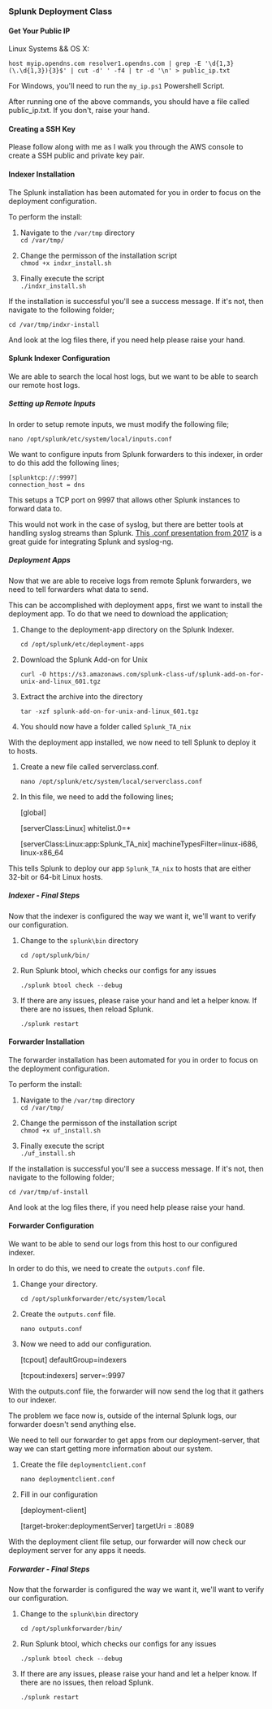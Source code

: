 ### Splunk Deployment Class

#### Get Your Public IP

Linux Systems && OS X:
 
    host myip.opendns.com resolver1.opendns.com | grep -E '\d{1,3}(\.\d{1,3}){3}$' | cut -d' ' -f4 | tr -d '\n' > public_ip.txt
    
For Windows, you'll need to run the `my_ip.ps1` Powershell Script.

After running one of the above commands, you should have a file called public_ip.txt. If you don't, raise your hand.

#### Creating a SSH Key

Please follow along with me as I walk you through the AWS console to create a SSH public and private key pair.

#### Indexer Installation

The Splunk installation has been automated for you in order to focus on the deployment configuration.

To perform the install:

1. Navigate to the `/var/tmp` directory  
    `cd /var/tmp/`
    
2. Change the permisson of the installation script  
    `chmod +x indxr_install.sh`
    
    
3. Finally execute the script  
    `./indxr_install.sh`
    
    
If the installation is successful you'll see a success message. If it's not, then navigate to the following folder;

`cd /var/tmp/indxr-install`

 
 And look at the log files there, if you need help please raise your hand.

#### Splunk Indexer Configuration

We are able to search the local host logs, but we want to be able to search our remote host logs. 

##### Setting up Remote Inputs

In order to setup remote inputs, we must modify the following file;

`nano /opt/splunk/etc/system/local/inputs.conf`

We want to configure inputs from Splunk forwarders to this indexer, in order to do this add the following lines;

            
    [splunktcp://:9997]  
    connection_host = dns
    
This setups a TCP port on 9997 that allows other Splunk instances to forward data to.

This would not work in the case of syslog, but there are better tools at handling syslog streams than Splunk. [This .conf presentation from 2017](https://conf.splunk.com/files/2017/slides/the-critical-syslog-tricks-that-no-one-seems-to-know-about.pdf) is a great guide for integrating Splunk and syslog-ng.
            
##### Deployment Apps

Now that we are able to receive logs from remote Splunk forwarders, we need to tell forwarders what data to send.

This can be accomplished with deployment apps, first we want to install the deployment app. To do that we need to download the application;

1. Change to the deployment-app directory on the Splunk Indexer.  
     
     `cd /opt/splunk/etc/deployment-apps`
     
2. Download the Splunk Add-on for Unix

      `curl -O https://s3.amazonaws.com/splunk-class-uf/splunk-add-on-for-unix-and-linux_601.tgz` 

3. Extract the archive into the directory

      `tar -xzf splunk-add-on-for-unix-and-linux_601.tgz`
      
4. You should now have a folder called `Splunk_TA_nix`
     
With the deployment app installed, we now need to tell Splunk to deploy it to hosts.     
     
1. Create a new file called serverclass.conf.
 
      `nano /opt/splunk/etc/system/local/serverclass.conf`
      
2. In this file, we need to add the following lines;

    
    [global]  
        
    [serverClass:Linux]
    whitelist.0=*
    
    [serverClass:Linux:app:Splunk_TA_nix]
    machineTypesFilter=linux-i686, linux-x86_64
    
This tells Splunk to deploy our app `Splunk_TA_nix` to hosts that are either 32-bit or 64-bit Linux hosts.

##### Indexer - Final Steps

Now that the indexer is configured the way we want it, we'll want to verify our configuration.

1. Change to the `splunk\bin` directory

     `cd /opt/splunk/bin/`
     
2. Run Splunk btool, which checks our configs for any issues

    `./splunk btool check --debug`
    
3. If there are any issues, please raise your hand and let a helper know. If there are no issues, then reload Splunk.

    `./splunk restart`


#### Forwarder Installation

The forwarder installation has been automated for you in order to focus on the deployment configuration.

To perform the install:

1. Navigate to the `/var/tmp` directory  
    `cd /var/tmp/`
    
2. Change the permisson of the installation script  
    `chmod +x uf_install.sh`
    
3. Finally execute the script  
    `./uf_install.sh`
    
If the installation is successful you'll see a success message. If it's not, then navigate to the following folder;

 `cd /var/tmp/uf-install`
 
 And look at the log files there, if you need help please raise your hand.
 
 #### Forwarder Configuration
 
 We want to be able to send our logs from this host to our configured indexer.
 
 In order to do this, we need to create the `outputs.conf` file.
 
1. Change your directory.
 
    `cd /opt/splunkforwarder/etc/system/local`
    
2. Create the `outputs.conf` file.
 
    `nano outputs.conf`
    
3. Now we need to add our configuration.
 
 
    [tcpout]
    defaultGroup=indexers

    [tcpout:indexers]
    server=<ip-of-your-indexer>:9997
    
With the outputs.conf file, the forwarder will now send the log that it gathers to our indexer.

The problem we face now is, outside of the internal Splunk logs, our forwarder doesn't send anything else.

We need to tell our forwarder to get apps from our deployment-server, that way we can start getting more information about our system.

1. Create the file `deploymentclient.conf`

    `nano deploymentclient.conf`
    
2. Fill in our configuration


    [deployment-client]
    
    [target-broker:deploymentServer]
    targetUri = <ip-of-your-indexer>:8089
    
With the deployment client file setup, our forwarder will now check our deployment server for any apps it needs.

##### Forwarder - Final Steps

Now that the forwarder is configured the way we want it, we'll want to verify our configuration.

1. Change to the `splunk\bin` directory

     `cd /opt/splunkforwarder/bin/`
     
2. Run Splunk btool, which checks our configs for any issues

    `./splunk btool check --debug`
    
3. If there are any issues, please raise your hand and let a helper know. If there are no issues, then reload Splunk.

    `./splunk restart`
    
 
